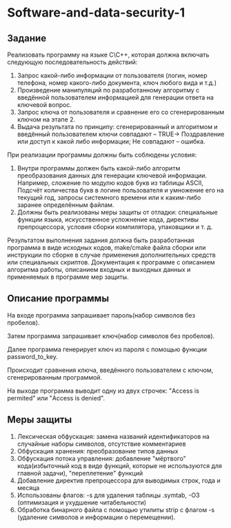 # Software-and-data-security-1

## Задание

Реализовать программу на языке C\C++, которая должна включать следующую последовательность действий:

1. Запрос какой-либо информации от пользователя (логин, номер телефона, номер какого-либо документа, ключ любого вида и т.д.)
2. Произведение манипуляций по разработанному алгоритму с введённой пользователем информацией для генерации ответа на ключевой вопрос.
3. Запрос ключа от пользователя и сравнение его со сгенерированным ключом на этапе 2.
4. Выдача результата по принципу: сгенерированный и алгоритмом и введённый пользователем ключи совпадают – TRUE-> Поздравление или доступ к какой либо информации; Не совпадают – ошибка.

При реализации программы должны быть соблюдены условия:

1. Внутри программы должен быть какой-либо алгоритм преобразования данных для генерации ключевой информации. Например, сложение по модулю кодов букв из таблицы ASCII, Подсчёт количества букв в логине пользователя и умножение его на текущий год, запросы системного времени или к каким-либо заранее определённым файлам.
2. Должны быть реализованы меры защиты от отладки: специальные функции языка, искусственное усложнение кода, директивы препроцессора, условия сборки компилятора, упаковщики и т. д.

Результатом выполнения задания должна быть разработанная программа в виде исходных кодов, make/cmake файла сборки или инструкции по сборке в случае применения дополнительных средств или специальных скриптов. Документация к программе с описанием алгоритма работы, описанием входных и выходных данных и применяемых в программе мер защиты.

## Описание программы

На входе программа запрашивает пароль(набор символов без пробелов).

Затем программа запрашивает ключ(набор символов без пробелов).

Далее программа генерирует ключ из пароля с помощью функции password_to_key.

Происходит сравнения ключа, введённого пользователем с ключом, сгенерированным программой.

На выходе программа выводит одну из двух строчек: "Access is permited" или "Access is denied".

## Меры защиты

1. Лексическая обфускация: замена названий идентификаторов на случайные наборы символов, отсутствие комментариев
2. Обфускация хранения: преобразование типов данных
3. Обфускация потока управления: добавление "мёртвого" кода(избыточный код в виде функций, которые не используются для главной задачи), "переплетение" функций
4. Добавление директив препроцессора для выводимых строк, года и месяца
5. Использованы флагов: -s для удаления таблицы .symtab, -O3 (оптимизация и ухудшение читабельности)
6. Обработка бинарного файла с помощью утилиты strip с флагом -s (удаление символов и информации о перемещении).
